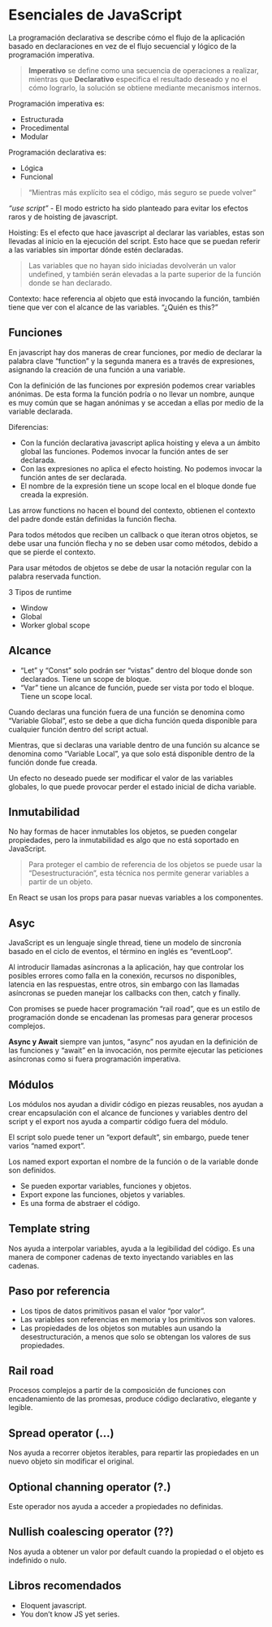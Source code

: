 # Esenciales de JavaScript

La programación declarativa se describe cómo el flujo de la aplicación basado en declaraciones en vez de el flujo secuencial y lógico de la programación imperativa.

> **Imperativo** se define como una secuencia de operaciones a realizar, mientras que **Declarativo** especifica el resultado deseado y no el cómo lograrlo, la solución se obtiene mediante mecanismos internos.

Programación imperativa es:
- Estructurada
- Procedimental
- Modular

Programación declarativa es:
- Lógica
- Funcional

> “Mientras más explícito sea el código, más seguro se puede volver”

*“use script”* - El modo estricto ha sido planteado para evitar los efectos raros y de hoisting de javascript. 

Hoisting: Es el efecto que hace javascript al declarar las variables, estas son llevadas al inicio en la ejecución del script. Esto hace que se puedan referir a las variables sin importar dónde estén declaradas.

> Las variables que no hayan sido iniciadas devolverán un valor undefined, y también serán elevadas a la parte superior de la función donde se han declarado.

Contexto: hace referencia al objeto que está invocando la función, también tiene que ver con el alcance de las variables. “¿Quién es this?”

## Funciones

En javascript hay dos maneras de crear funciones, por medio de declarar la palabra clave “function” y la segunda manera es a través de expresiones, asignando la creación de una función a una variable.

Con la definición de las funciones por expresión podemos crear variables anónimas. De esta forma la función podría o no llevar un nombre, aunque es muy común que se hagan anónimas y se accedan a ellas por medio de la variable declarada.

Diferencias:
- Con la función declarativa javascript aplica hoisting y eleva a un ámbito global las funciones. Podemos invocar la función antes de ser declarada.
- Con las expresiones no aplica el efecto hoisting. No podemos invocar la función antes de ser declarada. 
- El nombre de la expresión tiene un scope local en el bloque donde fue creada la expresión.

Las arrow functions no hacen el bound del contexto, obtienen el contexto del padre donde están definidas la función flecha. 

Para todos métodos que reciben un callback o que iteran otros objetos, se debe usar una función flecha y no se deben usar como métodos, debido a que se pierde el contexto.

Para usar métodos de objetos se debe de usar la notación regular con la palabra reservada function.

3 Tipos de runtime
- Window
- Global
- Worker global scope

## Alcance

- “Let” y “Const” solo podrán ser “vistas” dentro del bloque donde son declarados. Tiene un scope de bloque.
- “Var” tiene un alcance de función, puede ser vista por todo el bloque. Tiene un scope local.

Cuando declaras una función fuera de una función se denomina como “Variable Global”, esto se debe a que dicha función queda disponible para cualquier función dentro del script actual.

Mientras, que si declaras una variable dentro de una función su alcance se denomina como “Variable Local”, ya que solo está disponible dentro de la función donde fue creada.

Un efecto no deseado puede ser modificar el valor de las variables globales, lo que puede provocar perder el estado inicial de dicha variable.

## Inmutabilidad

No hay formas de hacer inmutables los objetos, se pueden congelar propiedades, pero la inmutabilidad es algo que no está soportado en JavaScript.

> Para proteger el cambio de referencia de los objetos se puede usar la “Desestructuración”, esta técnica nos permite generar variables a partir de un objeto. 

En React se usan los props para pasar nuevas variables a los componentes.

## Asyc

JavaScript es un lenguaje single thread, tiene un modelo de sincronía basado en el ciclo de eventos, el término en inglés es “eventLoop”.

Al introducir llamadas asíncronas a la aplicación, hay que controlar los posibles errores como falla en la conexión, recursos no disponibles, latencia en las respuestas, entre otros, sin embargo con las llamadas asíncronas se pueden manejar los callbacks con then, catch y finally.

Con promises se puede hacer programación “rail road”, que es un estilo de programación donde se encadenan las promesas para generar procesos complejos.

**Async y Await** siempre van juntos, “async” nos ayudan en la definición de las funciones y “await” en la invocación, nos permite ejecutar las peticiones asíncronas como si fuera programación imperativa.

## Módulos

Los módulos nos ayudan a dividir código en piezas reusables, nos ayudan a crear encapsulación con el alcance de funciones y variables dentro del script y el export nos ayuda a compartir código fuera del módulo. 

El script solo puede tener un “export default”, sin embargo, puede tener varios “named export”.

Los named export exportan el nombre de la función o de la variable donde son definidos. 

- Se pueden exportar variables, funciones y objetos.
- Export expone las funciones, objetos y variables.
- Es una forma de abstraer el código.

## Template string

Nos ayuda a interpolar variables, ayuda a la legibilidad del código. Es una manera de componer cadenas de texto inyectando variables en las cadenas.

## Paso por referencia

- Los tipos de datos primitivos pasan el valor “por valor”.
- Las variables son referencias en memoria y los primitivos son valores.
- Las propiedades de los objetos son mutables aun usando la desestructuración, a menos que solo se obtengan los valores de sus propiedades.

## Rail road

Procesos complejos a partir de la composición de funciones con encadenamiento de las promesas, produce código declarativo, elegante y legible.

## Spread operator (…)

Nos ayuda a recorrer objetos iterables, para repartir las propiedades en un nuevo objeto sin modificar el original.

## Optional channing operator (?.)

Este operador nos ayuda a acceder a propiedades no definidas.

## Nullish coalescing operator (??)

Nos ayuda a obtener un valor por default cuando la propiedad o el objeto es indefinido o nulo.

## Libros recomendados
- Eloquent javascript.
- You don’t know JS yet series.